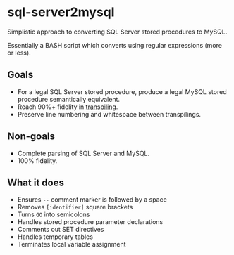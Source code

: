 # sql-server2mysql

Simplistic approach to converting SQL Server stored procedures to MySQL.

Essentially a BASH script which converts using regular expressions (more or
less).

## Goals

* For a legal SQL Server stored procedure, produce a legal MySQL stored
  procedure semantically equivalent.
* Reach 90%+ fidelity in [transpiling](https://en.wikipedia.org/wiki/Source-to-source_compiler).
* Preserve line numbering and whitespace between transpilings.

## Non-goals

* Complete parsing of SQL Server and MySQL.
* 100% fidelity.

## What it does

* Ensures `--` comment marker is followed by a space
* Removes `[identifier]` square brackets
* Turns `GO` into semicolons
* Handles stored procedure parameter declarations
* Comments out SET directives
* Handles temporary tables
* Terminates local variable assignment
